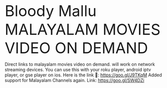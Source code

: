 <font size="+5">Bloody Mallu MALAYALAM MOVIES VIDEO ON DEMAND</font>

Direct links to malayalam movies video on demand. will work on network streaming devices. You can use this with your roku player, android iptv player, or gse player on ios.
Here is the link 🔗: https://goo.gl/J9TKqM
Added support for Malayalam Channels again. 
Link: https://goo.gl/SW4DZi
